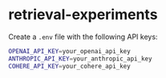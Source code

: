 # retrieval-experiments
Create a `.env` file with the following API keys:
```bash
OPENAI_API_KEY=your_openai_api_key
ANTHROPIC_API_KEY=your_anthropic_api_key
COHERE_API_KEY=your_cohere_api_key
```

